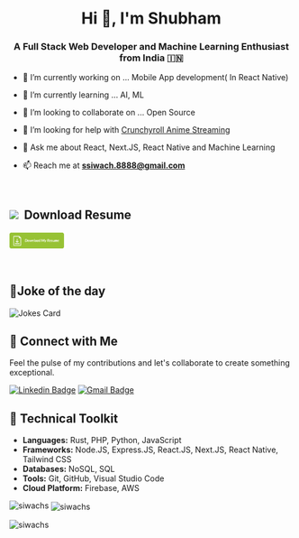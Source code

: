 <h1 align="center">Hi 👋, I'm Shubham</h1>

<h3 align="center">A Full Stack Web Developer and Machine Learning Enthusiast from India 🇮🇳</h3>

<!-- <p align="left"> <a href="https://github.com/ryo-ma/github-profile-trophy"><img src="https://github-profile-trophy.vercel.app/?username=siwachs" alt="siwachs" /></a> </p> -->

- 🔭 I’m currently working on ... Mobile App development( In React Native)
- 🌱 I’m currently learning ... AI, ML
- 👯 I’m looking to collaborate on ... Open Source
- 🤔 I’m looking for help with [Crunchyroll Anime Streaming](https://github.com/siwachs/Crunchyroll-Anime-Streaming)

- 💬 Ask me about React, Next.JS, React Native and Machine Learning

- 📫 Reach me at **ssiwach.8888@gmail.com**

 <br>

## <img src="https://user-images.githubusercontent.com/60257288/169686247-7ec94964-a707-4733-92f8-bff158cc704b.png" width="2%"/> &nbsp;Download Resume

[<img src="assets/Download-Resume-Button.png" width="20%"/>](https://github.com/siwachs/m0hit-kumar/raw/main/Mohit%20Kumar%20Resume.pdf)

 <br>

## 🤣Joke of the day

![Jokes Card](https://readme-jokes.vercel.app/api)

## 🤝 Connect with Me

Feel the pulse of my contributions and let's collaborate to create something exceptional.

[![Linkedin Badge](https://img.shields.io/badge/-siwachs-blue?style=flat-square&logo=Linkedin&logoColor=white&link=https://www.linkedin.com/in/siwachs/)](https://www.linkedin.com/in/siwachs/)
[![Gmail Badge](https://img.shields.io/badge/-ssiwach.8888@gmail.com-c14438?style=flat-square&logo=Gmail&logoColor=white&link=mailto:ssiwach.8888@gmail.com)](mailto:ssiwach.8888@gmail.com)

## 🔨 Technical Toolkit

- **Languages:** Rust, PHP, Python, JavaScript
- **Frameworks:** Node.JS, Express.JS, React.JS, Next.JS, React Native, Tailwind CSS
- **Databases:** NoSQL, SQL
- **Tools:** Git, GitHub, Visual Studio Code
- **Cloud Platform:** Firebase, AWS
  <br>

<p><img align="left" src="https://github-readme-stats.vercel.app/api/top-langs?username=siwachs&show_icons=true&locale=en&layout=compact" alt="siwachs" /></p>

<p>&nbsp;<img align="center" src="https://github-readme-stats.vercel.app/api?username=siwachs&show_icons=true&locale=en" alt="siwachs" /></p>

<p><img align="center" src="https://github-readme-streak-stats.herokuapp.com/?user=siwachs&" alt="siwachs" /></p>
